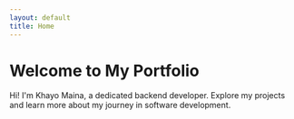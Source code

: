 ```yaml
---
layout: default
title: Home
---
```


<div class="home">
  <h1>Welcome to My Portfolio</h1>
  <p>Hi! I'm Khayo Maina, a dedicated backend developer. Explore my projects and learn more about my journey in software development.</p>
</div>
